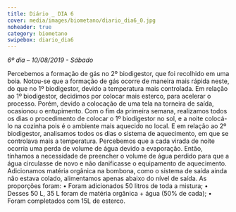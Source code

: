 ```yaml
---
title: Diário _ DIA 6
cover: media/images/biometano/diario_dia6_0.jpg
noheader: true
category: biometano
swipebox: diario_dia6
---
```


*6º dia – 10/08/2019 - Sábado*
  
Percebemos a formação de gás no 2º biodigestor, que foi recolhido em uma boia. Notou-se que a formação de gás ocorre de maneira mais rápida neste, do que no 1º biodigestor, devido a temperatura mais controlada.
Em relação ao 1º biodigestor, decidimos por colocar mais esterco, para acelerar o processo. Porém, devido a colocação de uma tela na torneira de saída, ocasionou o entupimento.
Com o fim da primeira semana, realizamos todos os dias o procedimento de colocar o 1º biodigestor no sol, e a noite colocá-lo na cozinha pois é o ambiente mais aquecido no local. E em relação ao 2º biodigestor, analisamos todos os dias o sistema de aquecimento, em que se controlava mais a temperatura. Percebemos que a cada virada de noite ocorria uma perda de volume de água devido a evaporação. Então, tínhamos a necessidade de preencher o volume de água perdido para que a água circulasse de novo e não danificasse o equipamento de aquecimento.
Adicionamos matéria orgânica na bombona, como o sistema de saída ainda não estava colado, alimentamos apenas abaixo do nível de saída. 
As proporções foram:
•	Foram adicionados 50 litros de toda a mistura;
•	Desses 50 L, 35 L foram de matéria orgânica + água (50% de cada);
•	Foram completados com 15L de esterco.

